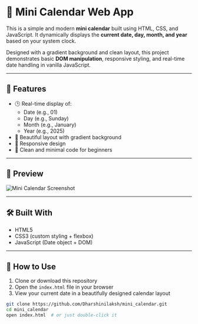 # 📆 Mini Calendar Web App

This is a simple and modern **mini calendar** built using HTML, CSS, and JavaScript. It dynamically displays the **current date, day, month, and year** based on your system clock.

Designed with a gradient background and clean layout, this project demonstrates basic **DOM manipulation**, responsive styling, and real-time date handling in vanilla JavaScript.

---

## 🌟 Features

- 🕒 Real-time display of:
  - Date (e.g., 01)
  - Day (e.g., Sunday)
  - Month (e.g., January)
  - Year (e.g., 2025)
- 💅 Beautiful layout with gradient background
- 📱 Responsive design
- 🧠 Clean and minimal code for beginners

---

## 📸 Preview

![Mini Calendar Screenshot](.png)

---

## 🛠️ Built With

- HTML5
- CSS3 (custom styling + flexbox)
- JavaScript (Date object + DOM)

---

## 🚀 How to Use

1. Clone or download this repository
2. Open the `index.html` file in your browser
3. View your current date in a beautifully designed calendar layout

```bash
git clone https://github.com/Dharshinilaksh/mini_calendar.git
cd mini_calendar
open index.html  # or just double-click it
